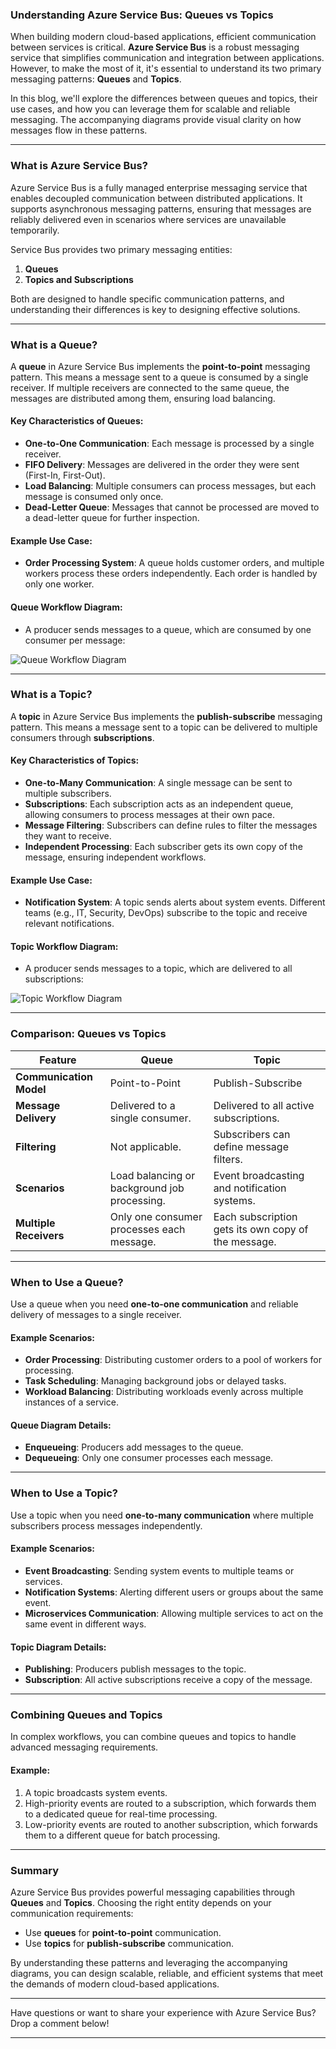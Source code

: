 ### Understanding Azure Service Bus: Queues vs Topics

When building modern cloud-based applications, efficient communication between services is critical. **Azure Service Bus** is a robust messaging service that simplifies communication and integration between applications. However, to make the most of it, it's essential to understand its two primary messaging patterns: **Queues** and **Topics**.

In this blog, we'll explore the differences between queues and topics, their use cases, and how you can leverage them for scalable and reliable messaging. The accompanying diagrams provide visual clarity on how messages flow in these patterns.

---

### What is Azure Service Bus?
Azure Service Bus is a fully managed enterprise messaging service that enables decoupled communication between distributed applications. It supports asynchronous messaging patterns, ensuring that messages are reliably delivered even in scenarios where services are unavailable temporarily.

Service Bus provides two primary messaging entities:

1. **Queues**
2. **Topics and Subscriptions**

Both are designed to handle specific communication patterns, and understanding their differences is key to designing effective solutions.

---

### What is a Queue?
A **queue** in Azure Service Bus implements the **point-to-point** messaging pattern. This means a message sent to a queue is consumed by a single receiver. If multiple receivers are connected to the same queue, the messages are distributed among them, ensuring load balancing.

#### Key Characteristics of Queues:
- **One-to-One Communication**:
  Each message is processed by a single receiver.
- **FIFO Delivery**:
  Messages are delivered in the order they were sent (First-In, First-Out).
- **Load Balancing**:
  Multiple consumers can process messages, but each message is consumed only once.
- **Dead-Letter Queue**:
  Messages that cannot be processed are moved to a dead-letter queue for further inspection.

#### Example Use Case:
- **Order Processing System**:
  A queue holds customer orders, and multiple workers process these orders independently. Each order is handled by only one worker.

#### Queue Workflow Diagram:
- A producer sends messages to a queue, which are consumed by one consumer per message:

![Queue Workflow Diagram](path/to/queue-diagram.png)

---

### What is a Topic?
A **topic** in Azure Service Bus implements the **publish-subscribe** messaging pattern. This means a message sent to a topic can be delivered to multiple consumers through **subscriptions**.

#### Key Characteristics of Topics:
- **One-to-Many Communication**:
  A single message can be sent to multiple subscribers.
- **Subscriptions**:
  Each subscription acts as an independent queue, allowing consumers to process messages at their own pace.
- **Message Filtering**:
  Subscribers can define rules to filter the messages they want to receive.
- **Independent Processing**:
  Each subscriber gets its own copy of the message, ensuring independent workflows.

#### Example Use Case:
- **Notification System**:
  A topic sends alerts about system events. Different teams (e.g., IT, Security, DevOps) subscribe to the topic and receive relevant notifications.

#### Topic Workflow Diagram:
- A producer sends messages to a topic, which are delivered to all subscriptions:

![Topic Workflow Diagram](path/to/topic-diagram.png)

---

### Comparison: Queues vs Topics

| **Feature**             | **Queue**                                    | **Topic**                                           |
| ----------------------- | -------------------------------------------- | --------------------------------------------------- |
| **Communication Model** | Point-to-Point                               | Publish-Subscribe                                   |
| **Message Delivery**    | Delivered to a single consumer.              | Delivered to all active subscriptions.              |
| **Filtering**           | Not applicable.                              | Subscribers can define message filters.             |
| **Scenarios**           | Load balancing or background job processing. | Event broadcasting and notification systems.        |
| **Multiple Receivers**  | Only one consumer processes each message.    | Each subscription gets its own copy of the message. |

---

### When to Use a Queue?
Use a queue when you need **one-to-one communication** and reliable delivery of messages to a single receiver.

#### Example Scenarios:
- **Order Processing**:
  Distributing customer orders to a pool of workers for processing.
- **Task Scheduling**:
  Managing background jobs or delayed tasks.
- **Workload Balancing**:
  Distributing workloads evenly across multiple instances of a service.

#### Queue Diagram Details:
- **Enqueueing**: Producers add messages to the queue.
- **Dequeueing**: Only one consumer processes each message.

---

### When to Use a Topic?
Use a topic when you need **one-to-many communication** where multiple subscribers process messages independently.

#### Example Scenarios:
- **Event Broadcasting**:
  Sending system events to multiple teams or services.
- **Notification Systems**:
  Alerting different users or groups about the same event.
- **Microservices Communication**:
  Allowing multiple services to act on the same event in different ways.

#### Topic Diagram Details:
- **Publishing**: Producers publish messages to the topic.
- **Subscription**: All active subscriptions receive a copy of the message.

---

### Combining Queues and Topics
In complex workflows, you can combine queues and topics to handle advanced messaging requirements.

#### Example:
1. A topic broadcasts system events.
2. High-priority events are routed to a subscription, which forwards them to a dedicated queue for real-time processing.
3. Low-priority events are routed to another subscription, which forwards them to a different queue for batch processing.

---

### Summary
Azure Service Bus provides powerful messaging capabilities through **Queues** and **Topics**. Choosing the right entity depends on your communication requirements:

- Use **queues** for **point-to-point** communication.
- Use **topics** for **publish-subscribe** communication.

By understanding these patterns and leveraging the accompanying diagrams, you can design scalable, reliable, and efficient systems that meet the demands of modern cloud-based applications.

---

Have questions or want to share your experience with Azure Service Bus? Drop a comment below!

---

